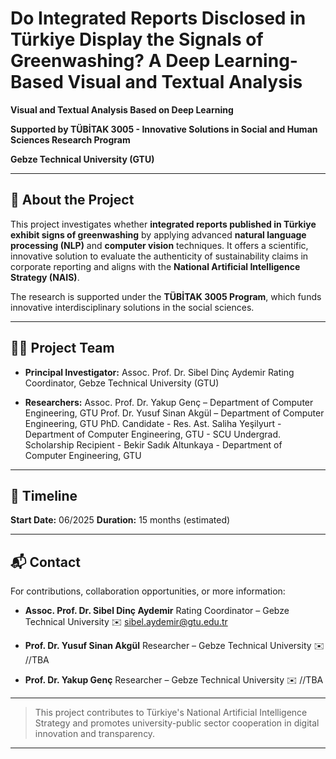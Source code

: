 
# Do Integrated Reports Disclosed in Türkiye Display the Signals of Greenwashing? A Deep Learning-Based Visual and Textual Analysis

**Visual and Textual Analysis Based on Deep Learning**

**Supported by TÜBİTAK 3005 - Innovative Solutions in Social and Human Sciences Research Program**

**Gebze Technical University (GTU)**

---

## 📘 About the Project

This project investigates whether **integrated reports published in Türkiye exhibit signs of greenwashing** by applying advanced **natural language processing (NLP)** and **computer vision** techniques. It offers a scientific, innovative solution to evaluate the authenticity of sustainability claims in corporate reporting and aligns with the **National Artificial Intelligence Strategy (NAIS)**.

The research is supported under the **TÜBİTAK 3005 Program**, which funds innovative interdisciplinary solutions in the social sciences.

---

## 👨‍🔬 Project Team

* **Principal Investigator:**
  Assoc. Prof. Dr. Sibel Dinç Aydemir
  Rating Coordinator, Gebze Technical University (GTU)

* **Researchers:**
  Assoc. Prof. Dr. Yakup Genç – Department of Computer Engineering, GTU
  Prof. Dr. Yusuf Sinan Akgül – Department of Computer Engineering, GTU
  PhD. Candidate - Res. Ast. Saliha Yeşilyurt - Department of Computer Engineering, GTU - SCU
  Undergrad. Scholarship Recipient - Bekir Sadık Altunkaya - Department of Computer Engineering, GTU

---


## 📅 Timeline

**Start Date:** 06/2025
**Duration:** 15 months (estimated)

---

## 📬 Contact

For contributions, collaboration opportunities, or more information:

* **Assoc. Prof. Dr. Sibel Dinç Aydemir**
  Rating Coordinator – Gebze Technical University
  ✉️ [sibel.aydemir@gtu.edu.tr](mailto:sibel.aydemir@gtu.edu.tr)

* **Prof. Dr. Yusuf Sinan Akgül**
  Researcher – Gebze Technical University
  ✉️ //TBA
  
* **Prof. Dr. Yakup Genç**
  Researcher – Gebze Technical University
  ✉️ //TBA

---

> This project contributes to Türkiye's National Artificial Intelligence Strategy and promotes university-public sector cooperation in digital innovation and transparency.

---
